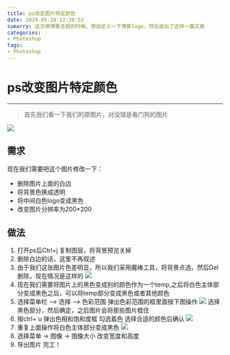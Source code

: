 ```yaml
---
title: ps改变图片特定颜色
date: 2019-05-18 12:20:53
sumarry: 这次换博客主题的时候，想自定义一下博客logo，然后就出了这样一篇文章
categories:
- Photoshop
tags:
- Photoshop
---
```


# ps改变图片特定颜色

-----

> 首先我们看一下我们的原图片，对没错是看门狗的图片

![](https://s2.ax1x.com/2019/05/18/EOM6B9.jpg)

## 需求

现在我们需要吧这个图片修改一下：

* 删除图片上面的白边
* 将背景色换成透明
* 将中间白色logo变成黑色
* 改变图片分辨率为200*200

## 做法

1. 打开ps后Ctrl+j 复制图层，将背景预览关掉
2. 删除白边的话，这里不再叙述
3. 由于我们这张图片色差明显，所以我们采用魔棒工具，将背景点选，然后Del删除，现在情况是这样的
    ![](https://s2.ax1x.com/2019/05/18/EOMxgS.png)
4. 现在我们需要将图片上的黑色变成别的颜色作为一个temp,之后将白色主体部分变成黑色之后，可以将temp部分变成黑色或者其他颜色
5. 选择菜单栏 --> 选择 --> 色彩范围 弹出色彩范围的框里面按下图操作
    ![](https://s2.ax1x.com/2019/05/18/EOQiEn.png)
    选择黑色部分，然后确定，之后图片会将那些图片框住
6. 按ctrl+ u 弹出色相和饱和度框 勾选着色 选择合适的颜色后确认
    ![](https://s2.ax1x.com/2019/05/18/EOQ14x.png)
7. 重复上面操作将白色主体部分变成黑色
![](https://s2.ax1x.com/2019/05/18/EOQNKe.png)
8. 选择菜单 -> 图像 -> 图像大小 改变宽度和高度
9. 导出图片 完工！